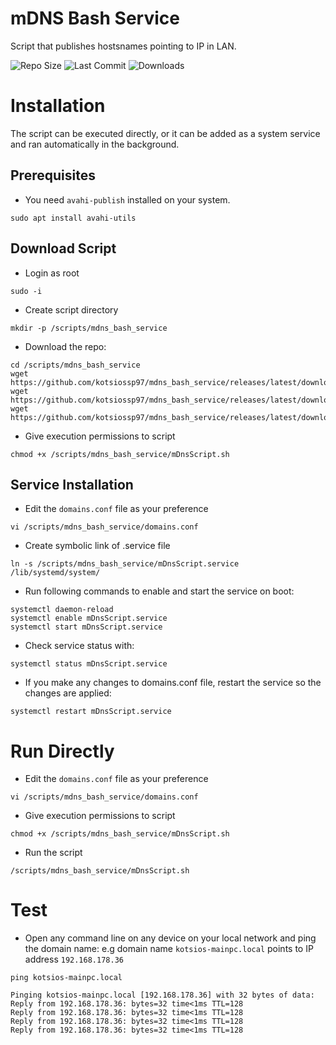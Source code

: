 # mDNS Bash Service
 Script that publishes hostsnames pointing to IP in LAN.


![Repo Size][size-shield] ![Last Commit][lastCommit-shield] ![Downloads][downloads-shield]

# Installation
 The script can be executed directly, or it can be added as a system service 
 and ran automatically in the background.
 ## Prerequisites
 - You need `avahi-publish` installed on your system.
 ```
 sudo apt install avahi-utils
 ```
 
 ## Download Script
 - Login as root
 ```
 sudo -i
 ```
 - Create script directory
 ```
 mkdir -p /scripts/mdns_bash_service
 ```
 - Download the repo:
 ```
 cd /scripts/mdns_bash_service
 wget https://github.com/kotsiossp97/mdns_bash_service/releases/latest/download/mDnsScript.sh
 wget https://github.com/kotsiossp97/mdns_bash_service/releases/latest/download/mDnsScript.service
 wget https://github.com/kotsiossp97/mdns_bash_service/releases/latest/download/domains.conf
 ```
  - Give execution permissions to script
 ```
 chmod +x /scripts/mdns_bash_service/mDnsScript.sh
 ```
 
 ## Service Installation
 - Edit the `domains.conf` file as your preference
 ```
 vi /scripts/mdns_bash_service/domains.conf
 ```
 - Create symbolic link of .service file
 ```
 ln -s /scripts/mdns_bash_service/mDnsScript.service /lib/systemd/system/
 ```
 - Run following commands to enable and start the service on boot:
 ```
 systemctl daemon-reload 
 systemctl enable mDnsScript.service
 systemctl start mDnsScript.service
 ```
 - Check service status with:
 ```
 systemctl status mDnsScript.service
 ```
 - If you make any changes to domains.conf file, restart the service so the changes are applied:
 ```
 systemctl restart mDnsScript.service
 ```
 # Run Directly
 - Edit the `domains.conf` file as your preference
 ```
 vi /scripts/mdns_bash_service/domains.conf
 ```
 - Give execution permissions to script
 ```
 chmod +x /scripts/mdns_bash_service/mDnsScript.sh
 ```
 - Run the script 
 ```
 /scripts/mdns_bash_service/mDnsScript.sh
 ```
 
 # Test
 - Open any command line on any device on your local network and ping the domain name:
 e.g domain name `kotsios-mainpc.local` points to IP address `192.168.178.36`
 ```
 ping kotsios-mainpc.local
 ```
 ```
 Pinging kotsios-mainpc.local [192.168.178.36] with 32 bytes of data:
 Reply from 192.168.178.36: bytes=32 time<1ms TTL=128
 Reply from 192.168.178.36: bytes=32 time<1ms TTL=128
 Reply from 192.168.178.36: bytes=32 time<1ms TTL=128
 Reply from 192.168.178.36: bytes=32 time<1ms TTL=128
 ```

[lastCommit-shield]: https://img.shields.io/github/last-commit/kotsiossp97/mdns_bash_service?style=for-the-badge
[size-shield]: https://img.shields.io/github/languages/code-size/kotsiossp97/mdns_bash_service?style=for-the-badge
[downloads-shield]: https://img.shields.io/github/downloads/kotsiossp97/mdns_bash_service/total?style=for-the-badge
